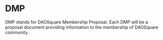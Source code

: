 # DMP
DMP stands for DAOSquare Membership Proposal. Each DMP will be a proposal document providing information to the membership of DAOSquare community.
